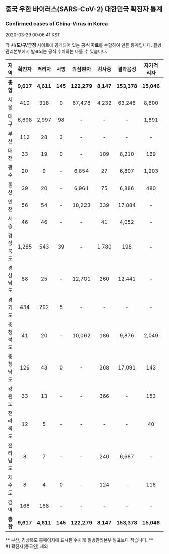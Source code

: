 
## 중국 우한 바이러스(SARS-CoV-2) 대한민국 확진자 통계
### Confirmed cases of China-Virus in Korea
2020-03-29 00:06:41 KST

각 **시/도/구/군청** 사이트에 공개되어 있는 **공식 자료**를 수합하여 만든 통계입니다.
질병관리본부에서 발표되는 공식 수치와는 다를 수 있습니다.


|  지역  | 확진자 |  격리자  |  사망  |  의심환자  |  검사중  |  결과음성  |  자가격리자  |  감시중  |  감시해제  |  퇴원  |
|:------:|:------:|:--------:|:--------:|:----------:|:--------:|:----------------:|:------------:|:--------:|:----------:|:--:|
|**총합**|**9,617**|**4,611**|**145**|**122,279**|**8,147**|**153,378**|**15,046**|**4,820**|**19,964**|**4,806**|
|서울|410|318|0|67,478|4,232|63,246|8,800|2,216|6,584|92|
|대구|6,698|2,997|98|-|-|-|1,891|-|-|3,603|
|부산|112|28|3|-|-|-|-|-|-|81|
|대전|33|19|0|-|109|8,210|169|169|504|14|
|광주|20|9|-|6,854|27|6,807|1,203|61|1,142|11|
|울산|39|20|-|6,961|75|6,886|480|76|404|19|
|인천|56|54|-|18,223|339|17,884|-|-|-|2|
|세종|46|46|-|-|41|4,052|-|-|-|-|
|경상북도|1,285|543|39|-|1,780|198|-|1,905|9,384|648|
|경상남도|88|25|-|12,701|260|12,441|-|-|-|63|
|경기도|434|292|5|-|-|-|-|-|-|137|
|충청북도|41|20|-|10,062|186|9,876|2,049|322|1,727|21|
|충청남도|126|43|0|-|368|17,091|143|-|-|83|
|강원도|33|13|-|-|366|-|153|-|-|20|
|전라북도|12|5|-|-|-|-|40|-|-|7|
|전라남도|8|7|-|-|240|6,687|-|71|219|1|
|제주도|8|4|0|-|124|-|118|-|-|4|
|검역|168|168|-|-|-|-|-|-|-|-|
|**총합**|**9,617**|**4,611**|**145**|**122,279**|**8,147**|**153,378**|**15,046**|**4,820**|**19,964**|**4,806**|


** 부산, 경상북도 홈페이지에 표시된 수치가 질병관리본부 발표보다 적습니다. **<br>
#1 확진자(중국인) 제외
    